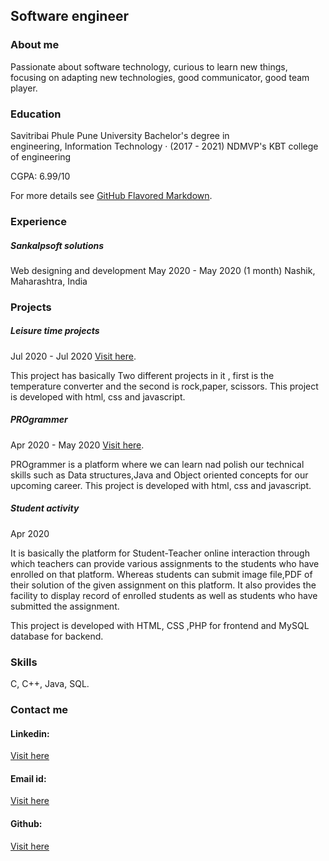 ## Software engineer





### About me

Passionate about software technology, curious to learn new things, focusing on adapting new technologies, good communicator, good team player.





### Education

Savitribai Phule Pune University Bachelor's degree in engineering, Information Technology · (2017 - 2021)
NDMVP's KBT college of engineering

CGPA: 6.99/10







For more details see [GitHub Flavored Markdown](https://guides.github.com/features/mastering-markdown/).



### Experience



##### Sankalpsoft solutions
Web designing and development 
May 2020 - May 2020 (1 month) 
Nashik, Maharashtra, India


### Projects


 ##### Leisure time projects 
 
 Jul 2020 - Jul 2020 
 [Visit here](https://leisuretimeprojects.imfast.io/sitehome.htm).
 
 This project has basically Two different projects in it , first is the temperature converter and the second is rock,paper, scissors.
 This project is developed with html, css and javascript.
 
 
 
 ##### PROgrammer
 
 Apr 2020 - May 2020 
 [Visit here](https://pro_grammer.imfast.io/home_page.htm).
 
 PROgrammer is a platform where we can learn nad polish our technical skills such as Data structures,Java and Object oriented concepts for our upcoming career.
 This project is developed with html, css and javascript.



##### Student activity

Apr 2020

It is basically the platform for Student-Teacher online interaction through which teachers can provide various assignments to the students who have enrolled on that platform.
Whereas students can submit image file,PDF of their solution of the given assignment on this platform.
It also provides the facility to display record of enrolled students as well as students who have submitted the assignment.

This project is developed with HTML, CSS ,PHP for frontend and MySQL database for backend.



### Skills
C, C++, Java, SQL.






 
### Contact me

#### Linkedin:  
[Visit here](https://www.linkedin.com/in/rishikesh-dawalkar/)
#### Email id:
[Visit here](rishi8975dawalkar@gmail.com)
#### Github:
[Visit here](https://github.com/rishidawalkar)


